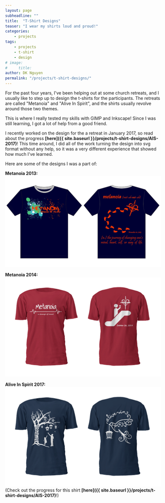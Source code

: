 ```yaml
---
layout: page
subheadline: ""
title:  "T-Shirt Designs"
teaser: "I wear my shirts loud and proud!"
categories:
    - projects
tags:
    - projects
    - t-shirt
    - design
# image:
#     title:
author: DK Nguyen
permalink: "/projects/t-shirt-designs/"
---
```

For the past four years, I've been helping out at some church retreats, and I usually like to step up to design the t-shirts for the participants. The retreats are called "Metanoia" and "Alive In Spirit", and the shirts usually revolve around those two themes.

This is where I really tested my skills with GIMP and Inkscape! Since I was still learning, I got a lot of help from a good friend.

I recently worked on the design for the a retreat in January 2017, so read about the progress **[here]({{ site.baseurl }}/projects/t-shirt-designs/AIS-2017)**! This time around, I did all of the work turning the design into svg format without any help, so it was a very different experience that showed how much I've learned.

Here are some of the designs I was a part of:

**Metanoia 2013:**
![Metanoia 2013 Shirt](/images/metanoia_2013.png "Metanoia 2013 Shirt")

**Metanoia 2014:**
![Metanoia 2013 Shirt](/images/metanoia_2014.png "Metanoia 2014 Shirt")

**Alive In Spirit 2017:**
![Alive In Spirit 2017 Shirt](/images/aliveinspirit_2017.png "Alive In Spirit 2017 Shirt")
(Check out the progress for this shirt **[here]({{ site.baseurl }}/projects/t-shirt-designs/AIS-2017)**!)
